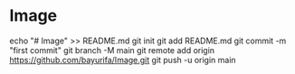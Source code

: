 # Image
echo "# Image" >> README.md
git init
git add README.md
git commit -m "first commit"
git branch -M main
git remote add origin https://github.com/bayurifa/Image.git
git push -u origin main
